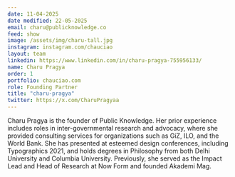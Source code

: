 ```yaml
---
date: 11-04-2025
date modified: 22-05-2025
email: charu@publicknowledge.co
feed: show
image: /assets/img/charu-tall.jpg
instagram: instagram.com/chauciao
layout: team
linkedin: https://www.linkedin.com/in/charu-pragya-755956133/
name: Charu Pragya
order: 1
portfolio: chauciao.com
role: Founding Partner
title: "charu-pragya"
twitter: https://x.com/CharuPragyaa
---
```


Charu Pragya is the founder of Public Knowledge. Her prior experience includes roles in inter-governmental research and advocacy, where she provided consulting services for organizations such as GiZ, ILO, and the World Bank. She has presented at esteemed design conferences, including Typographics 2021, and holds degrees in Philosophy from both Delhi University and Columbia University. Previously, she served as the Impact Lead and Head of Research at Now Form and founded Akademi Mag.